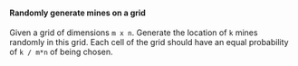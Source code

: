 #### Randomly generate mines on a grid

Given a grid of dimensions `m x n`. Generate the location of `k` mines randomly
in this grid. Each cell of the grid should have an equal probability of
`k / m*n` of being chosen.
